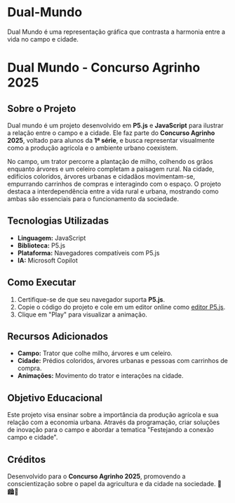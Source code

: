 # Dual-Mundo
Dual Mundo é uma representação gráfica que contrasta a harmonia entre a vida no campo e cidade.

# Dual Mundo - Concurso Agrinho 2025

## Sobre o Projeto

Dual mundo é um projeto desenvolvido em **P5.js** e **JavaScript** para ilustrar a relação entre o campo e a cidade. Ele faz parte do **Concurso Agrinho 2025**, voltado para alunos da **1ª série**, e busca representar visualmente como a produção agrícola e o ambiente urbano coexistem.

No campo, um trator percorre a plantação de milho, colhendo os grãos enquanto árvores e um celeiro completam a paisagem rural. Na cidade, edifícios coloridos, árvores urbanas e cidadãos movimentam-se, empurrando carrinhos de compras e interagindo com o espaço. O projeto destaca a interdependência entre a vida rural e urbana, mostrando como ambas são essenciais para o funcionamento da sociedade.

## Tecnologias Utilizadas

- **Linguagem:** JavaScript
- **Biblioteca:** P5.js
- **Plataforma:** Navegadores compatíveis com P5.js
- **IA:** Microsoft Copilot

## Como Executar

1. Certifique-se de que seu navegador suporta **P5.js**.
2. Copie o código do projeto e cole em um editor online como [editor P5.js](https://editor.p5js.org/).
3. Clique em "Play" para visualizar a animação.

## Recursos Adicionados

- **Campo:** Trator que colhe milho, árvores e um celeiro.
- **Cidade:** Prédios coloridos, árvores urbanas e pessoas com carrinhos de compra.
- **Animações:** Movimento do trator e interações na cidade.

## Objetivo Educacional

Este projeto visa ensinar sobre a importância da produção agrícola e sua relação com a economia urbana. Através da programação, criar soluções de inovação para o campo e abordar a tematica "Festejando a conexão campo e cidade".

## Créditos

Desenvolvido para o **Concurso Agrinho 2025**, promovendo a conscientização sobre o papel da agricultura e da cidade na sociedade. 🌾🏙️🚜




